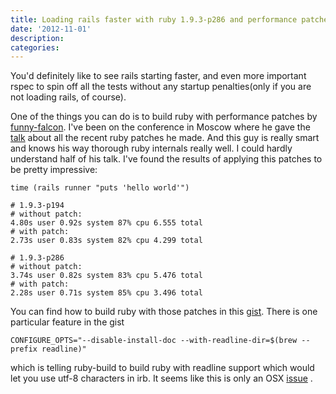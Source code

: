 ```yaml
---
title: Loading rails faster with ruby 1.9.3-p286 and performance patches
date: '2012-11-01'
description:
categories:
---
```


You'd definitely like to see rails starting faster, and even more important rspec to spin off all the tests without any startup penalties(only if you are not loading rails, of course).

One of the things you can do is to build ruby with performance patches by [funny-falcon](https://github.com/funny-falcon). I've been on the conference in Moscow where he gave the [talk](http://live.digitaloctober.ru/embed/1419?language=ru&params[pw]=635&params[ph]=355&params[episodes_under]=1&params[ext_css]=do_player&params[ext_js]=do_player&params[nolqtext]=1&params[state]=pause#time1347692940) about all the recent ruby patches he made. And this guy is really smart and knows his way thorough ruby internals really well. I could hardly understand half of his talk.
I've found the results of applying this patches to be pretty impressive:

```
time (rails runner "puts 'hello world'")

# 1.9.3-p194
# without patch:
4.80s user 0.92s system 87% cpu 6.555 total
# with patch:
2.73s user 0.83s system 82% cpu 4.299 total

# 1.9.3-p286
# without patch:
3.74s user 0.82s system 83% cpu 5.476 total
# with patch:
2.28s user 0.71s system 85% cpu 3.496 total
```

You can find how to build ruby with those patches in this [gist](https://gist.github.com/3826116).
There is one particular feature in the gist

```
CONFIGURE_OPTS="--disable-install-doc --with-readline-dir=$(brew --prefix readline)"
```

which is telling ruby-build to build ruby with readline support which would let you use utf-8 characters in irb. It seems like this is only an OSX [issue](http://blog.rlmflores.me/blog/2012/04/25/adding-utf-8-support-to-rubies-compiled-through-ruby-build/) .